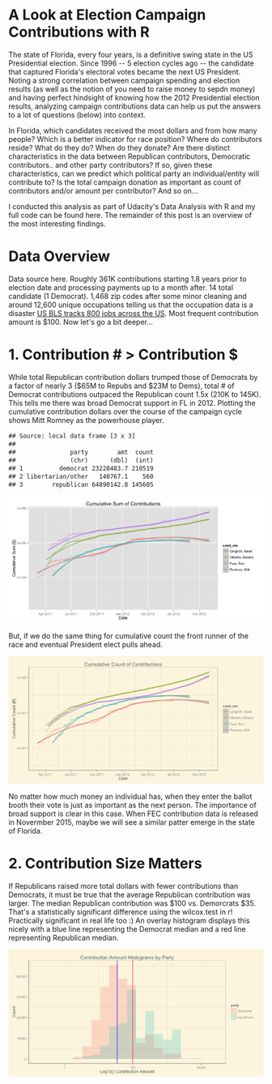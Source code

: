 A Look at Election Campaign Contributions with R
========================================================



The state of Florida, every four years, is a definitive swing state in the US Presidential election. Since 1996 -- 5 election cycles ago -- the candidate that captured Florida's electoral votes became the next US President. Noting a strong correlation between campaign spending and election results (as well as the notion of you need to raise money to sepdn money) and having perfect hindsight of knowing how the 2012 Presidential election results, analyzing campaign contributions data can help us put the answers to a lot of questions (below) into context.

In Florida, which candidates received the most dollars and from how many people? Which is a better indicator for race position? Where do contributors reside? What do they do? When do they donate? Are there distinct characteristics in the data between Republican contributors, Democratic contributors.. and other party contributors? If so, given these characteristics, can we predict which political party an individual/entity will contribute to? Is the total campaign donation as important as count of contributors and/or amount per contributor? And so on...

I conducted this analysis as part of Udacity's Data Analysis with R and my full code can be found here. The remainder of this post is an overview of the most interesting findings.

# Data Overview

Data source here. Roughly 361K contributions starting 1.8 years prior to election date and processing payments up to a month after. 14 total candidate (1 Democrat). 1,468 zip codes after some minor cleaning and around 12,600 unique occupations telling us that the occupation data is a disaster [US BLS tracks 800 jobs across the US](http://www.bls.gov/bls/occupation.htm). Most frequent contribution amount is $100. Now let's go a bit deeper...

# 1. Contribution #  >  Contribution $

While total Republican contribution dollars trumped those of Democrats by a factor of nearly 3 ($65M to Repubs and $23M to Dems), total # of Democrat contributions outpaced the Republican count 1.5x (210K to 145K). This tells me there was broad Democrat support in FL in 2012. Plotting the cumulative contribution dollars over the course of the campaign cycle shows Mitt Romney as the powerhouse player.


```
## Source: local data frame [3 x 3]
## 
##               party        amt  count
##               (chr)      (dbl)  (int)
## 1          democrat 23228483.7 210519
## 2 libertarian/other   140767.1    560
## 3        republican 64890142.8 145605
```

![plot of chunk unnamed-chunk-2](figure/unnamed-chunk-2-1.png) 

But, if we do the same thing for cumulative count the front runner of the race and eventual President elect pulls ahead.

![plot of chunk unnamed-chunk-3](figure/unnamed-chunk-3-1.png) 

No matter how much money an individual has, when they enter the ballot booth their vote is just as important as the next person. The importance of broad support is clear in this case. When FEC contribution data is released in Novermber 2015, maybe we will see a similar patter emerge in the state of Florida.

# 2. Contribution Size Matters

If Republicans raised more total dollars with fewer contributions than Democrats, it must be true that the average Republican contribution was larger. The median Republican contribution was $100 vs. Demorcrats $35. That's a statistically significant difference using the wilcox.test in r! Practically significant in real life too :) An overlay histogram displays this nicely with a blue line representing the Democrat median and a red line representing Republican median.

![plot of chunk unnamed-chunk-4](figure/unnamed-chunk-4-1.png) 
